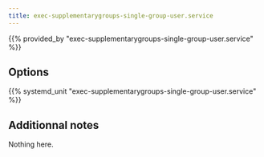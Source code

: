 ```yaml
---
title: exec-supplementarygroups-single-group-user.service
---
```


{{% provided_by "exec-supplementarygroups-single-group-user.service" %}}

## Options

{{% systemd_unit "exec-supplementarygroups-single-group-user.service" %}}

## Additionnal notes

Nothing here.